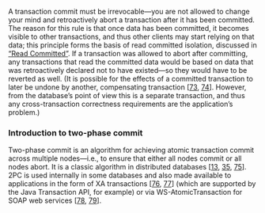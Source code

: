 A transaction commit must be irrevocable—you are not allowed to change your mind and retroactively
abort a transaction after it has been committed. The reason for this rule is that once data has been
committed, it becomes visible to other transactions, and thus other clients may start relying on
that data; this principle forms the basis of read committed isolation, discussed in
[“Read Committed”](ch07.html#sec_transactions_read_committed). If a transaction was allowed to abort after committing, any
transactions that read the committed data would be based on data that was retroactively declared not
to have existed—so they would have to be reverted as well. 
(It is possible for the effects of a committed transaction to later be undone by another,
compensating transaction [[73](ch09.html#Gray1981wi_ch9),
[74](ch09.html#GarciaMolina1987ca_ch9)].
However, from the database’s point of view this is a separate transaction, and thus any
cross-transaction correctness requirements are the application’s problem.) ### Introduction to two-phase commit 
Two-phase commit is an algorithm for achieving atomic transaction commit across multiple
nodes—i.e., to ensure that either all nodes commit or all nodes abort. It is a classic algorithm
in distributed databases [[13](ch09.html#Bernstein1987va_ch9),
[35](ch09.html#Lindsay1979wv_ch9),
[75](ch09.html#Mohan1986hh)]. 2PC is used
internally in some databases and also made available to applications in the form of XA transactions
[[76](ch09.html#XASpec1991vk),
[77](ch09.html#Spille2004vr)] (which are supported by the Java Transaction API, for example)
or via WS-AtomicTransaction for SOAP web services
[[78](ch09.html#Neto2008be),
[79](ch09.html#Johnson2004hl)].